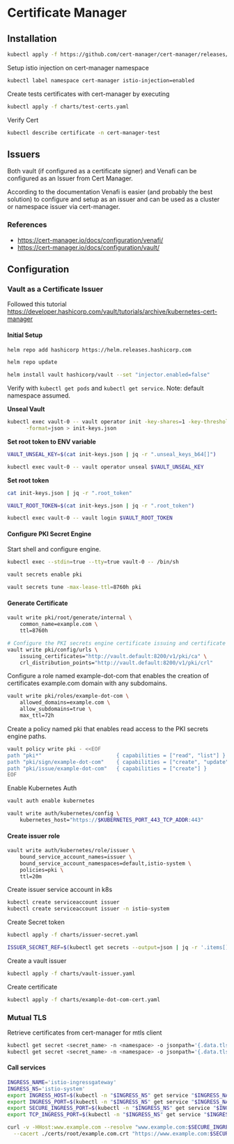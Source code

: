 # Certificate Manager

## Installation
```bash
kubectl apply -f https://github.com/cert-manager/cert-manager/releases/download/v1.17.0/cert-manager.yaml

```

Setup istio injection on cert-manager namespace
```bash
kubectl label namespace cert-manager istio-injection=enabled
```

Create tests certificates with cert-manager by executing
```bash
kubectl apply -f charts/test-certs.yaml
```

Verify Cert
```bash
kubectl describe certificate -n cert-manager-test
```
## Issuers
Both vault (if configured as a certificate signer) and Venafi can be configured as an Issuer from Cert Manager.

According to the documentation Venafi is easier (and probably the best solution) to configure and setup as an issuer and can be used as a cluster or namespace issuer via cert-manager.

### References
- https://cert-manager.io/docs/configuration/venafi/ 
- https://cert-manager.io/docs/configuration/vault/

## Configuration

### Vault as a Certificate Issuer
Followed this tutorial https://developer.hashicorp.com/vault/tutorials/archive/kubernetes-cert-manager

#### Initial Setup
```bash
helm repo add hashicorp https://helm.releases.hashicorp.com

helm repo update

helm install vault hashicorp/vault --set "injector.enabled=false"
```

Verify with `kubectl get pods` and `kubectl get service`. Note: default namespace assumed.

**Unseal Vault**
```bash
kubectl exec vault-0 -- vault operator init -key-shares=1 -key-threshold=1 \
      -format=json > init-keys.json
```

**Set root token to ENV variable**
```bash
VAULT_UNSEAL_KEY=$(cat init-keys.json | jq -r ".unseal_keys_b64[]")

kubectl exec vault-0 -- vault operator unseal $VAULT_UNSEAL_KEY
```

**Set root token**
```bash
cat init-keys.json | jq -r ".root_token"

VAULT_ROOT_TOKEN=$(cat init-keys.json | jq -r ".root_token")

kubectl exec vault-0 -- vault login $VAULT_ROOT_TOKEN
```

#### Configure PKI Secret Engine
Start shell and configure engine.

```bash
kubectl exec --stdin=true --tty=true vault-0 -- /bin/sh

vault secrets enable pki

vault secrets tune -max-lease-ttl=8760h pki

```

#### Generate Certificate
```bash
vault write pki/root/generate/internal \
    common_name=example.com \
    ttl=8760h

# Configure the PKI secrets engine certificate issuing and certificate revocation list (CRL) endpoints to use the Vault service in the default namespace
vault write pki/config/urls \
    issuing_certificates="http://vault.default:8200/v1/pki/ca" \
    crl_distribution_points="http://vault.default:8200/v1/pki/crl"    
```
Configure a role named example-dot-com that enables the creation of certificates example.com domain with any subdomains.
```bash
vault write pki/roles/example-dot-com \
    allowed_domains=example.com \
    allow_subdomains=true \
    max_ttl=72h
```
Create a policy named pki that enables read access to the PKI secrets engine paths.

```bash
vault policy write pki - <<EOF
path "pki*"                        { capabilities = ["read", "list"] }
path "pki/sign/example-dot-com"    { capabilities = ["create", "update"] }
path "pki/issue/example-dot-com"   { capabilities = ["create"] }
EOF
```
Enable Kubernetes Auth
```bash
vault auth enable kubernetes

vault write auth/kubernetes/config \
    kubernetes_host="https://$KUBERNETES_PORT_443_TCP_ADDR:443"
```

#### Create issuer role
```bash
vault write auth/kubernetes/role/issuer \
    bound_service_account_names=issuer \
    bound_service_account_namespaces=default,istio-system \
    policies=pki \
    ttl=20m
```
Create issuer service account in k8s
```bash
kubectl create serviceaccount issuer
kubectl create serviceaccount issuer -n istio-system
```

Create Secret token
```bash
kubectl apply -f charts/issuer-secret.yaml

ISSUER_SECRET_REF=$(kubectl get secrets --output=json | jq -r '.items[].metadata | select(.name|startswith("issuer-token-")).name')
```

Create a vault issuer
```bash
kubectl apply -f charts/vault-issuer.yaml
```
Create certificate
```bash
kubectl apply -f charts/example-dot-com-cert.yaml
```

### Mutual TLS
Retrieve certificates from cert-manager for mtls client
```bash
kubectl get secret <secret_name> -n <namespace> -o jsonpath='{.data.tls\.crt}' | base64 -d > client.crt
kubectl get secret <secret_name> -n <namespace> -o jsonpath='{.data.tls\.key}' | base64 -d > client.key
```

#### Call services

```bash
INGRESS_NAME='istio-ingressgateway'
INGRESS_NS='istio-system'
export INGRESS_HOST=$(kubectl -n "$INGRESS_NS" get service "$INGRESS_NAME" -o jsonpath='{.status.loadBalancer.ingress[0].ip}')
export INGRESS_PORT=$(kubectl -n "$INGRESS_NS" get service "$INGRESS_NAME" -o jsonpath='{.spec.ports[?(@.name=="http2")].port}')
export SECURE_INGRESS_PORT=$(kubectl -n "$INGRESS_NS" get service "$INGRESS_NAME" -o jsonpath='{.spec.ports[?(@.name=="https")].port}')
export TCP_INGRESS_PORT=$(kubectl -n "$INGRESS_NS" get service "$INGRESS_NAME" -o jsonpath='{.spec.ports[?(@.name=="tcp")].port}')

curl -v -HHost:www.example.com --resolve "www.example.com:$SECURE_INGRESS_PORT:$INGRESS_HOST" \
  --cacert ./certs/root/example.com.crt "https://www.example.com:$SECURE_INGRESS_PORT/status/418"
```
